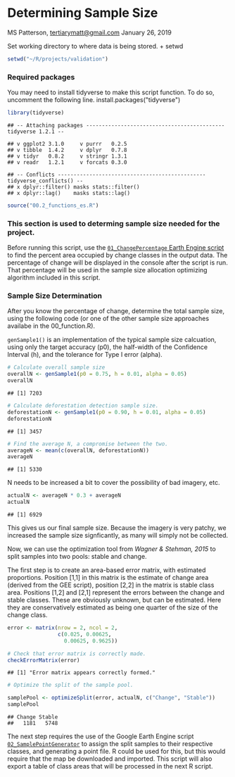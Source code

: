 Determining Sample Size
================
MS Patterson, <tertiarymatt@gmail.com>
January 26, 2019

Set working directory to where data is being stored. + setwd

``` r
setwd("~/R/projects/validation")
```

### Required packages

You may need to install tidyverse to make this script function. To do so, uncomment the following line. install.packages("tidyverse")

``` r
library(tidyverse)
```

    ## -- Attaching packages -------------------------------------------- tidyverse 1.2.1 --

    ## v ggplot2 3.1.0     v purrr   0.2.5
    ## v tibble  1.4.2     v dplyr   0.7.8
    ## v tidyr   0.8.2     v stringr 1.3.1
    ## v readr   1.2.1     v forcats 0.3.0

    ## -- Conflicts ----------------------------------------------- tidyverse_conflicts() --
    ## x dplyr::filter() masks stats::filter()
    ## x dplyr::lag()    masks stats::lag()

``` r
source("00.2_functions_es.R")
```

### This section is used to determing sample size needed for the project.

Before running this script, use the [`01_ChangePercentage` Earth Engine script](https://code.earthengine.google.com/146c6bba7eb1d1225caa9ff01fbb3d82) to find the percent area occupied by change classes in the output data. The percentage of change will be displayed in the console after the script is run. That percentage will be used in the sample size allocation optimizing algorithm included in this script.

### Sample Size Determination

After you know the percentage of change, determine the total sample size, using the following code (or one of the other sample size approaches availabe in the 00\_function.R).

`genSample1()` is an implementation of the typical sample size calcuation, using only the target accuracy (p0), the half-width of the Confidence Interval (h), and the tolerance for Type I error (alpha).

``` r
# Calculate overall sample size
overallN <- genSample1(p0 = 0.75, h = 0.01, alpha = 0.05)
overallN
```

    ## [1] 7203

``` r
# Calculate deforestation detection sample size. 
deforestationN <- genSample1(p0 = 0.90, h = 0.01, alpha = 0.05)
deforestationN
```

    ## [1] 3457

``` r
# Find the average N, a compromise between the two. 
averageN <- mean(c(overallN, deforestationN))
averageN
```

    ## [1] 5330

N needs to be increased a bit to cover the possibility of bad imagery, etc.

``` r
actualN <- averageN * 0.3 + averageN
actualN
```

    ## [1] 6929

This gives us our final sample size. Because the imagery is very patchy, we increased the sample size signficantly, as many will simply not be collected.

Now, we can use the optimization tool from *Wagner & Stehman, 2015* to split samples into two pools: stable and change.

The first step is to create an area-based error matrix, with estimated proportions. Position \[1,1\] in this matrix is the estimate of change area (derived from the GEE script), position \[2,2\] in the matrix is stable class area. Positions \[1,2\] and \[2,1\] represent the errors between the change and stable classes. These are obviously unknown, but can be estimated. Here they are conservatively estimated as being one quarter of the size of the change class.

``` r
error <- matrix(nrow = 2, ncol = 2, 
                c(0.025, 0.00625, 
                  0.00625, 0.9625))

# Check that error matrix is correctly made. 
checkErrorMatrix(error)
```

    ## [1] "Error matrix appears correctly formed."

``` r
# Optimize the split of the sample pool. 

samplePool <- optimizeSplit(error, actualN, c("Change", "Stable"))
samplePool
```

    ## Change Stable 
    ##   1181   5748

The next step requires the use of the Google Earth Engine script [`02_SamplePointGenerator`](https://code.earthengine.google.com/1956011f22c68fe97802f62e4819de76) to assign the split samples to their respective classes, and generating a point file. R could be used for this, but this would require that the map be downloaded and imported. This script will also export a table of class areas that will be processed in the next R script.
